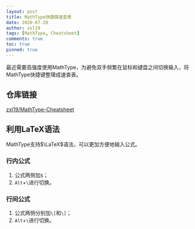 ```yaml
---
layout: post
title: MathType快捷键速查表
date: 2020-07-28
author: zxl19
tags: [MathType, Cheatsheet]
comments: true
toc: true
pinned: true
---
```


最近需要高强度使用MathType，为避免双手频繁在鼠标和键盘之间切换输入，将MathType快捷键整理成速查表。

<!-- more -->

## 仓库链接

[zxl19/MathType-Cheatsheet](https://github.com/zxl19/MathType-Cheatsheet)

## 利用LaTeX语法

MathType支持$\LaTeX$语法，可以更加方便地输入公式。

### 行内公式

1. 公式两侧加`$`；
2. `Alt`+`\`进行切换。

### 行间公式

1. 公式两侧分别加`\[`和`\]`；
2. `Alt`+`\`进行切换。
